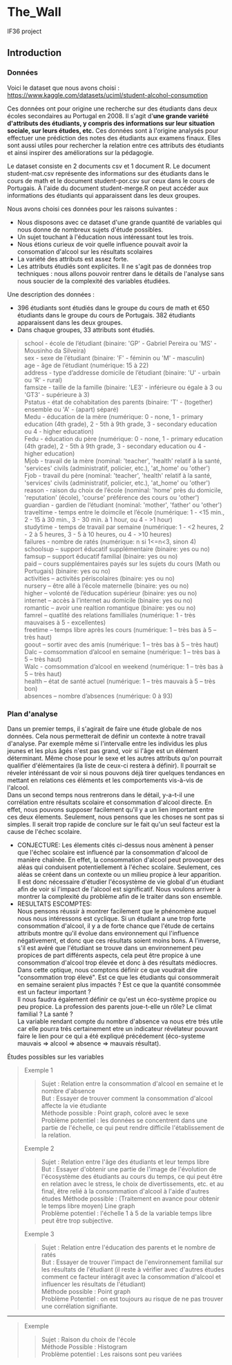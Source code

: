 
# The_Wall  
IF36 project  
  
  
## Introduction  

### Données  

Voici le dataset que nous avons choisi : https://www.kaggle.com/datasets/uciml/student-alcohol-consumption  
  
Ces données ont pour origine une recherche sur des étudiants dans deux écoles secondaires au Portugal en 2008. Il s'agit d'**une grande variété d'attributs des étudiants, y compris des informations sur leur situation sociale, sur leurs études, etc.** Ces données sont à l'origine analysés pour effectuer une prédiction des notes des étudiants aux examens finaux. Elles sont aussi utiles pour rechercher la relation entre ces attributs des étudiants et ainsi inspirer des améliorations sur la pédagogie.   
  
Le dataset consiste en 2 documents csv et 1 document R. Le document student-mat.csv représente des informations sur des étudiants dans le cours de math et le document student-por.csv sur ceux dans le cours de Portugais. À l'aide du document student-merge.R on peut accéder aux informations des étudiants qui apparaissent dans les deux groupes.   
  
Nous avons choisi ces données pour les raisons suivantes :   
+ Nous disposons avec ce dataset d'une grande quantité de variables qui nous donne de nombreux sujets d'étude possibles.   
+ Un sujet touchant à l'éducation nous intéressant tout les trois.
+ Nous étions curieux de voir quelle influence pouvait avoir la consomation d'alcool sur les résultats scolaires
+ La variété des attributs est assez forte.
+ Les attributs étudiés sont explicites. Il ne s'agit pas de données trop techniques : nous allons pouvoir rentrer dans le détails de l'analyse sans nous soucier de la complexité des variables étudiées.
  
Une description des données :    
+ 396 étudiants sont étudiés dans le groupe du cours de math et 650 étudiants dans le groupe du cours de Portugais. 382 étudiants apparaissent dans les deux groupes.   
+ Dans chaque groupes, 33 attributs sont étudiés.   
> school - école de l’étudiant (binaire: 'GP' - Gabriel Pereira ou 'MS' - Mousinho da Silveira)  
> sex - sexe de l’étudiant (binaire: 'F' - féminin ou 'M' - masculin)  
> age - âge de l’étudiant (numérique: 15 à 22)  
> address - type d’addresse domicile de l’étudiant (binaire: 'U' - urbain ou 'R' - rural)  
> famsize - taille de la famille (binaire: 'LE3' - inférieure ou égale à 3 ou 'GT3' - supérieure à 3)  
> Pstatus - état de cohabitation des parents (binaire: 'T' - (together) ensemble ou 'A' - (apart) séparé)  
> Medu - éducation de la mère (numérique: 0 - none, 1 - primary education (4th grade), 2 - 5th à 9th grade, 3 - secondary education ou 4 - higher education)  
> Fedu - éducation du père (numérique: 0 - none, 1 - primary education (4th grade), 2 - 5th à 9th grade, 3 - secondary education ou 4 - higher education)  
> Mjob - travail de la mère (nominal: 'teacher', 'health' relatif à la santé, 'services' civils (administratif, policier, etc.), 'at_home' ou 'other')  
> Fjob - travail du père (nominal: 'teacher', 'health' relatif à la santé, 'services' civils (administratif, policier, etc.), 'at_home' ou 'other')  
> reason - raison du choix de l’école (nominal: 'home' près du domicile, 'reputation' (école), 'course' préférence des cours ou 'other')  
> guardian - gardien de l’étudiant (nominal: 'mother', 'father' ou 'other')  
> traveltime - temps entre le doimcile et l’école (numérique: 1 - <15 min., 2 - 15 à 30 min., 3 - 30 min. à 1 hour, ou 4 - >1 hour)  
> studytime - temps de travail par semaine (numérique: 1 - <2 heures, 2 - 2 à 5 heures, 3 - 5 à 10 heures, ou 4 - >10 heures)  
> failures - nombre de ratés (numérique: n si 1<=n<3, sinon 4)  
> schoolsup – support éducatif supplémentaire (binaire: yes ou no)  
> famsup – support éducatif familial (binaire: yes ou no)  
> paid – cours supplémentaires payés sur les sujets du cours (Math ou Portugais) (binaire: yes ou no)  
> activities – activités périscolaires (binaire: yes ou no)  
> nursery – être allé à l’école maternelle (binaire: yes ou no)  
> higher – volonté de l’éducation supérieur (binaire: yes ou no)  
> internet – accès à l’internet au domicile (binaire: yes ou no)  
> romantic – avoir une realtion romantique (binaire: yes ou no)  
> famrel – quatlité des relations familliales (numérique: 1 - très mauvaises à 5 - excellentes)  
> freetime – temps libre après les cours (numérique: 1 – très bas à 5 – très haut)  
> goout – sortir avec des amis (numérique: 1 – très bas à 5 – très haut)  
> Dalc – comsommation d’alcool en semaine (numérique: 1 – très bas à 5 – très haut)  
> Walc - comsommation d’alcool en weekend (numérique: 1 – très bas à 5 – très haut)  
> health – état de santé actuel (numérique: 1 – très mauvais à 5 – très bon)  
> absences – nombre d’absences (numérique: 0 à 93)  

### Plan d'analyse  

Dans un premier temps, il s'agirait de faire une étude globale de nos données. Cela nous permetterait de définir un contexte à notre travail d'analyse. Par exemple même si l'intervalle entre les individus les plus jeunes et les plus âgés n'est pas grand, voir si l'âge est un élément déterminant. Même chose pour le sexe et les autres attributs qu'on pourrait qualifier d'élémentaires (la liste de ceux-ci restera à définir). Il pourrait se réveler intéréssant de voir si nous pouvons déjà tirer quelques tendances en mettant en relations ces éléments et les comportements vis-à-vis de l'alcool.  
Dans un second temps nous rentrerons dans le détail, y-a-t-il une corrélation entre résultats scolaire et consommation d'alcool directe. En effet, nous pouvons supposer facilement qu'il y a un lien important entre ces deux élements. Seulement, nous pensons que les choses ne sont pas si simples. Il serait trop rapide de conclure sur le fait qu'un seul facteur est la cause de l'échec scolaire. 
+ CONJECTURE:
Les élements cités ci-dessus nous amènent à penser que l'échec scolaire est influencé par la consommation d'alcool de manière chaînée. En effet, la consommation d'alcool peut provoquer des aléas qui conduisent potentiellement à l'échec scolaire. Seulement, ces aléas se créent dans un contexte ou un milieu propice à leur apparition. Il est donc nécessaire d'étudier l'écosystème de vie global d'un étudiant afin de voir si l'impact de l'alcool est significatif. Nous voulons arriver à montrer la complexité du problème afin de le traiter dans son ensemble.
+ RESULTATS ESCOMPTES:  
Nous pensons réussir à montrer facilement que le phénomène auquel nous nous intéressons est cyclique. Si un étudiant a une trop forte consommation d'alcool, il y a de forte chance que l'étude de certains attributs montre qu'il évolue dans environnement qui l'influence négativement, et donc que ces résultats soient moins bons. A l'inverse, s'il est avéré que l'étudiant se trouve dans un environnement peu propices de part différents aspects, cela peut être propice à une consommation d'alcool trop élevée et donc à des résultats médiocres.  
Dans cette optique, nous comptons définir ce que voudrait dire "consommation trop élevé". Est ce que les étudiants qui consommerait en semaine seraient plus impactés ? Est ce que la quantité consommée est un facteur important ?  
Il nous faudra également définir ce qu'est un éco-système propice ou peu propice. La profession des parents joue-t-elle un rôle? Le climat familial ? La santé ?  
La variable rendant compte du nombre d'absence va nous etre trés utile car elle pourra trés certainement etre un indicateur révélateur pouvant faire le lien pour ce qui a été expliqué précédement (éco-systeme mauvais => alcool => absence => mauvais résultat).  

Études possibles sur les variables  
> Exemple 1  
> > Sujet : Relation entre la consommation d'alcool en semaine et le nombre d'absence   
> > But : Essayer de trouver comment la consommation d'alcool affecte la vie étudiante    
> > Méthode possible : Point graph, coloré avec le sexe  
> > Problème potentiel : les données se concentrent dans une partie de l'échelle, ce qui peut rendre difficile l'établissement de la relation.   
>   
> Exemple 2  
> > Sujet : Relation entre l'âge des étudiants et leur temps libre   
> > But : Essayer d'obtenir une partie de l'image de l'évolution de l'écosystème des étudiants au cours du temps, ce qui peut être en relation avec le stress, le choix de divertissements, etc. et au final, être relié à la consommation d'alcool à l'aide d'autres études
> > Méthode possible : (Traitement en avance pour obtenir le temps libre moyen) Line graph  
> > Problème potentiel :  l'échelle 1 à 5 de la variable temps libre peut être trop subjective.   
>   
> Exemple 3  
> > Sujet : Relation entre l'éducation des parents et le nombre de ratés  
> > But : Essayer de trouver l'impact de l'environnement familial sur les résultats de l'étudiant (il reste à vérifier avec d'autres études comment ce facteur intéragit avec la consommation d'alcool et influencer les résultats de l'étudiant)  
> > Méthode possible : Point graph  
> > Problème Potentiel : on est toujours au risque de ne pas trouver une corrélation signifiante.   
***  
> Exemple  
> > Sujet : Raison du choix de l'école  
> > Méthode Possible :  Histogram  
> > Problème potentiel :  Les raisons sont peu variées
